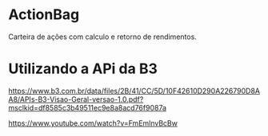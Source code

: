 # ActionBag
Carteira de ações com calculo e retorno de rendimentos.

# Utilizando a APi da B3 
https://www.b3.com.br/data/files/2B/41/CC/5D/10F42610D290A226790D8AA8/APIs-B3-Visao-Geral-versao-1.0.pdf?msclkid=df8585c3b49511ec9e8a8acd76f9087a

https://www.youtube.com/watch?v=FmEmlnvBcBw

